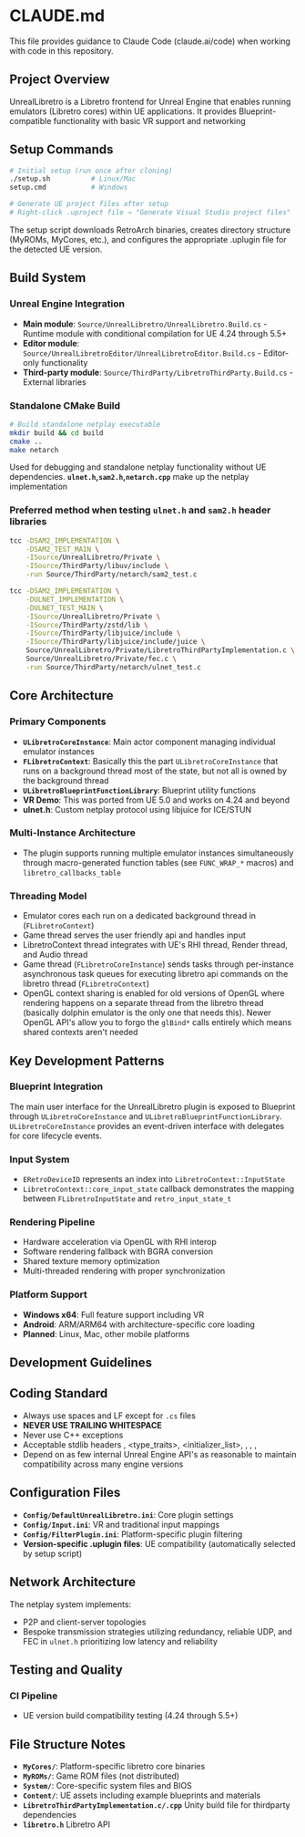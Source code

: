 # CLAUDE.md

This file provides guidance to Claude Code (claude.ai/code) when working with code in this repository.

## Project Overview

UnrealLibretro is a Libretro frontend for Unreal Engine that enables running emulators (Libretro cores) within UE applications. It provides Blueprint-compatible functionality with basic VR support and networking

## Setup Commands

```bash
# Initial setup (run once after cloning)
./setup.sh          # Linux/Mac
setup.cmd           # Windows

# Generate UE project files after setup
# Right-click .uproject file → "Generate Visual Studio project files"
```

The setup script downloads RetroArch binaries, creates directory structure (MyROMs, MyCores, etc.), and configures the appropriate .uplugin file for the detected UE version.

## Build System

### Unreal Engine Integration
- **Main module**: `Source/UnrealLibretro/UnrealLibretro.Build.cs` - Runtime module with conditional compilation for UE 4.24 through 5.5+
- **Editor module**: `Source/UnrealLibretroEditor/UnrealLibretroEditor.Build.cs` - Editor-only functionality
- **Third-party module**: `Source/ThirdParty/LibretroThirdParty.Build.cs` - External libraries

### Standalone CMake Build
```bash
# Build standalone netplay executable
mkdir build && cd build
cmake ..
make netarch
```

Used for debugging and standalone netplay functionality without UE dependencies. **`ulnet.h`,`sam2.h`,`netarch.cpp`** make up the netplay implementation

### Preferred method when testing `ulnet.h` and `sam2.h` header libraries
```bash
tcc -DSAM2_IMPLEMENTATION \
    -DSAM2_TEST_MAIN \
    -ISource/UnrealLibretro/Private \
    -ISource/ThirdParty/libuv/include \
    -run Source/ThirdParty/netarch/sam2_test.c

tcc -DSAM2_IMPLEMENTATION \
    -DULNET_IMPLEMENTATION \
    -DULNET_TEST_MAIN \
    -ISource/UnrealLibretro/Private \
    -ISource/ThirdParty/zstd/lib \
    -ISource/ThirdParty/libjuice/include \
    -ISource/ThirdParty/libjuice/include/juice \
    Source/UnrealLibretro/Private/LibretroThirdPartyImplementation.c \
    Source/UnrealLibretro/Private/fec.c \
    -run Source/ThirdParty/netarch/ulnet_test.c

```

## Core Architecture

### Primary Components
- **`ULibretroCoreInstance`**: Main actor component managing individual emulator instances
- **`FLibretroContext`**: Basically this the part `ULibretroCoreInstance` that runs on a background thread most of the state, but not all is owned by the background thread
- **`ULibretroBlueprintFunctionLibrary`**: Blueprint utility functions
- **VR Demo**: This was ported from UE 5.0 and works on 4.24 and beyond
- **ulnet.h**: Custom netplay protocol using libjuice for ICE/STUN

### Multi-Instance Architecture
- The plugin supports running multiple emulator instances simultaneously through macro-generated function tables (see `FUNC_WRAP_*` macros) and `libretro_callbacks_table`

### Threading Model
- Emulator cores each run on a dedicated background thread in (`FLibretroContext`)
- Game thread serves the user friendly api and handles input
- LibretroContext thread integrates with UE's RHI thread, Render thread, and Audio thread
- Game thread (`FLibretroCoreInstance`) sends tasks through per-instance asynchronous task queues for executing libretro api commands on the libretro thread (`FLibretroContext`)
- OpenGL context sharing is enabled for old versions of OpenGL where rendering happens on a separate thread from the libretro thread (basically dolphin emulator is the only one that needs this). Newer OpenGL API's allow you to forgo the `glBind*` calls entirely which means shared contexts aren't needed

## Key Development Patterns

### Blueprint Integration
The main user interface for the UnrealLibretro plugin is exposed to Blueprint through `ULibretroCoreInstance` and `ULibretroBlueprintFunctionLibrary`. `ULibretroCoreInstance` provides an event-driven interface with delegates for core lifecycle events.

### Input System
- `ERetroDeviceID` represents an index into `LibretroContext::InputState`
- `LibretroContext::core_input_state` callback demonstrates the mapping between `FLibretroInputState` and `retro_input_state_t`

### Rendering Pipeline
- Hardware acceleration via OpenGL with RHI interop
- Software rendering fallback with BGRA conversion
- Shared texture memory optimization
- Multi-threaded rendering with proper synchronization

### Platform Support
- **Windows x64**: Full feature support including VR
- **Android**: ARM/ARM64 with architecture-specific core loading
- **Planned**: Linux, Mac, other mobile platforms

## Development Guidelines

## Coding Standard

- Always use spaces and LF except for `.cs` files
- **NEVER USE TRAILING WHITESPACE**
- Never use C++ exceptions
- Acceptable stdlib headers <atomic>, <type_traits>, <initializer_list>, <regex>, <limits>, <cmath>, <cstring>
- Depend on as few internal Unreal Engine API's as reasonable to maintain compatibility across many engine versions

## Configuration Files

- **`Config/DefaultUnrealLibretro.ini`**: Core plugin settings
- **`Config/Input.ini`**: VR and traditional input mappings
- **`Config/FilterPlugin.ini`**: Platform-specific plugin filtering
- **Version-specific .uplugin files**: UE compatibility (automatically selected by setup script)

## Network Architecture

The netplay system implements:
- P2P and client-server topologies
- Bespoke transmission strategies utilizing redundancy, reliable UDP, and FEC in `ulnet.h` prioritizing low latency and reliability

## Testing and Quality

### CI Pipeline
- UE version build compatibility testing (4.24 through 5.5+)

## File Structure Notes

- **`MyCores/`**: Platform-specific libretro core binaries
- **`MyROMs/`**: Game ROM files (not distributed)
- **`System/`**: Core-specific system files and BIOS
- **`Content/`**: UE assets including example blueprints and materials
- **`LibretroThirdPartyImplementation.c/.cpp`** Unity build file for thirdparty dependencies
- **`libretro.h`** Libretro API